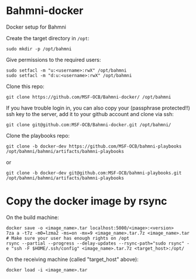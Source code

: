 # Bahmni-docker
Docker setup for Bahmni

Create the target directory in `/opt`:
```
sudo mkdir -p /opt/bahmni
```

Give permissions to the required users:
```
sudo setfacl -m "u:<username>:rwX" /opt/bahmni
sudo setfacl -m "d:u:<username>:rwX" /opt/bahmni
```

Clone this repo:
```
git clone https://github.com/MSF-OCB/Bahmni-docker/ /opt/bahmni
```

If you have trouble login in, you can also copy your (passphrase protected!!) ssh key to the server, add it to your github account and clone via ssh:
```
git clone git@github.com:MSF-OCB/Bahmni-docker.git /opt/bahmni/
```

Clone the playbooks repo:
```
git clone -b docker-dev https://github.com/MSF-OCB/bahmni-playbooks /opt/bahmni/bahmni/artifacts/bahmni-playbooks
```
or
```
git clone -b docker-dev git@github.com:MSF-OCB/bahmni-playbooks.git /opt/bahmni/bahmni/artifacts/bahmni-playbooks
```

# Copy the docker image by rsync

On the build machine:
```
docker save -o <image_name>.tar localhost:5000/<image>:<version>
7za a -t7z -m0=lzma2 -ms=on -mx=9 <image_name>.tar.7z <image_name>.tar
# Make sure your user has enough rights on /opt
rsync --partial --progress --delay-updates --rsync-path="sudo rsync" -e "ssh -F $HOME/.ssh/config" <image_name>.tar.7z <target_host>:/opt/
```

On the receiving machine (called "target_host" above):
```
docker load -i <image_name>.tar
```

